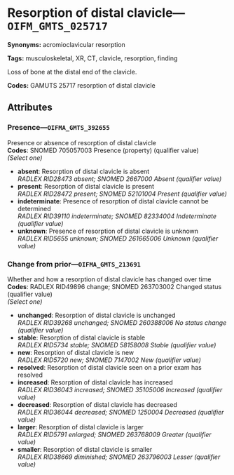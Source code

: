 # Resorption of distal clavicle—`OIFM_GMTS_025717`

**Synonyms:** acromioclavicular resorption

**Tags:** musculoskeletal, XR, CT, clavicle, resorption, finding

Loss of bone at the distal end of the clavicle.

**Codes:** GAMUTS 25717 resorption of distal clavicle

## Attributes

### Presence—`OIFMA_GMTS_392655`

Presence or absence of resorption of distal clavicle  
**Codes**: SNOMED 705057003 Presence (property) (qualifier value)  
*(Select one)*

- **absent**: Resorption of distal clavicle is absent  
_RADLEX RID28473 absent; SNOMED 2667000 Absent (qualifier value)_
- **present**: Resorption of distal clavicle is present  
_RADLEX RID28472 present; SNOMED 52101004 Present (qualifier value)_
- **indeterminate**: Presence of resorption of distal clavicle cannot be determined  
_RADLEX RID39110 indeterminate; SNOMED 82334004 Indeterminate (qualifier value)_
- **unknown**: Presence of resorption of distal clavicle is unknown  
_RADLEX RID5655 unknown; SNOMED 261665006 Unknown (qualifier value)_

### Change from prior—`OIFMA_GMTS_213691`

Whether and how a resorption of distal clavicle has changed over time  
**Codes**: RADLEX RID49896 change; SNOMED 263703002 Changed status (qualifier value)  
*(Select one)*

- **unchanged**: Resorption of distal clavicle is unchanged  
_RADLEX RID39268 unchanged; SNOMED 260388006 No status change (qualifier value)_
- **stable**: Resorption of distal clavicle is stable  
_RADLEX RID5734 stable; SNOMED 58158008 Stable (qualifier value)_
- **new**: Resorption of distal clavicle is new  
_RADLEX RID5720 new; SNOMED 7147002 New (qualifier value)_
- **resolved**: Resorption of distal clavicle seen on a prior exam has resolved  
- **increased**: Resorption of distal clavicle has increased  
_RADLEX RID36043 increased; SNOMED 35105006 Increased (qualifier value)_
- **decreased**: Resorption of distal clavicle has decreased  
_RADLEX RID36044 decreased; SNOMED 1250004 Decreased (qualifier value)_
- **larger**: Resorption of distal clavicle is larger  
_RADLEX RID5791 enlarged; SNOMED 263768009 Greater (qualifier value)_
- **smaller**: Resorption of distal clavicle is smaller  
_RADLEX RID38669 diminished; SNOMED 263796003 Lesser (qualifier value)_